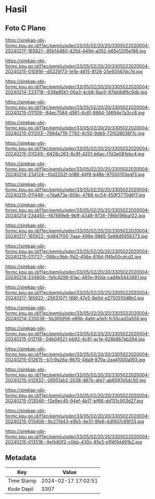 # Hasil

## Foto C Plano

https://sirekap-obj-formc.kpu.go.id/f1ec/pemilu/pdpr/33/05/02/20/20/3305022020004-20240217-165921--85b14480-425d-449d-a052-b65e1205e186.jpg

https://sirekap-obj-formc.kpu.go.id/f1ec/pemilu/pdpr/33/05/02/20/20/3305022020004-20240215-010916--d5225f73-1e1b-4615-8126-25e93567dc7d.jpg

https://sirekap-obj-formc.kpu.go.id/f1ec/pemilu/pdpr/33/05/02/20/20/3305022020004-20240214-233718--638e85b1-00a3-4cb8-9ac0-87bb8df6c9db.jpg

https://sirekap-obj-formc.kpu.go.id/f1ec/pemilu/pdpr/33/05/02/20/20/3305022020004-20240215-011109--84ec7584-d561-4c6f-8664-14694e7a3cc8.jpg

https://sirekap-obj-formc.kpu.go.id/f1ec/pemilu/pdpr/33/05/02/20/20/3305022020004-20240215-011203--7664a719-7792-4c50-9db5-72f028036f7c.jpg

https://sirekap-obj-formc.kpu.go.id/f1ec/pemilu/pdpr/33/05/02/20/20/3305022020004-20240215-011249--6428c263-6c8f-4201-b6ac-f7d3e081ebc4.jpg

https://sirekap-obj-formc.kpu.go.id/f1ec/pemilu/pdpr/33/05/02/20/20/3305022020004-20240214-234124--f0d2202f-b186-44f8-b48b-97000103edf3.jpg

https://sirekap-obj-formc.kpu.go.id/f1ec/pemilu/pdpr/33/05/02/20/20/3305022020004-20240215-011448--c7da873e-609c-4788-bc54-459f3770d6f7.jpg

https://sirekap-obj-formc.kpu.go.id/f1ec/pemilu/pdpr/33/05/02/20/20/3305022020004-20240214-234455--f87889e8-9bff-4348-9726-796b196baf22.jpg

https://sirekap-obj-formc.kpu.go.id/f1ec/pemilu/pdpr/33/05/02/20/20/3305022020004-20240217-165922--b4847f00-7aae-499e-9865-5e66d5956273.jpg

https://sirekap-obj-formc.kpu.go.id/f1ec/pemilu/pdpr/33/05/02/20/20/3305022020004-20240215-011727--088cc9bb-ffd2-456e-818d-ff4fe50cdcd2.jpg

https://sirekap-obj-formc.kpu.go.id/f1ec/pemilu/pdpr/33/05/02/20/20/3305022020004-20240214-234804--fa1c4299-61ac-485e-90da-cad4e5443981.jpg

https://sirekap-obj-formc.kpu.go.id/f1ec/pemilu/pdpr/33/05/02/20/20/3305022020004-20240217-165922--25631071-166f-47e5-9e0d-e2750510d8b0.jpg

https://sirekap-obj-formc.kpu.go.id/f1ec/pemilu/pdpr/33/05/02/20/20/3305022020004-20240214-235038--5b365956-e86b-4afd-a3e5-fc55cad3a556.jpg

https://sirekap-obj-formc.kpu.go.id/f1ec/pemilu/pdpr/33/05/02/20/20/3305022020004-20240215-012118--04b04521-bb92-4c81-ac1e-628b8b7ab284.jpg

https://sirekap-obj-formc.kpu.go.id/f1ec/pemilu/pdpr/33/05/02/20/20/3305022020004-20240215-012615--b7c9a26a-9670-48a9-879a-2aa41000a193.jpg

https://sirekap-obj-formc.kpu.go.id/f1ec/pemilu/pdpr/33/05/02/20/20/3305022020004-20240215-012932--26951ab2-2038-467b-afe7-ab6587e5dc50.jpg

https://sirekap-obj-formc.kpu.go.id/f1ec/pemilu/pdpr/33/05/02/20/20/3305022020004-20240215-013046--f2e9ec45-94ef-4b17-bf66-dd131c903d27.jpg

https://sirekap-obj-formc.kpu.go.id/f1ec/pemilu/pdpr/33/05/02/20/20/3305022020004-20240215-013408--8c27fd43-e9b5-4e31-8fe6-4df407c69f33.jpg

https://sirekap-obj-formc.kpu.go.id/f1ec/pemilu/pdpr/33/05/02/20/20/3305022020004-20240215-013518--9efb80f2-c0bb-430c-81e3-e1f4f9d491b2.jpg


## Metadata

| Key        | Value               |
| ---------- | ------------------- |
| Time Stamp | 2024-02-17 17:02:51 |
| Kode Dapil | 3307                |



